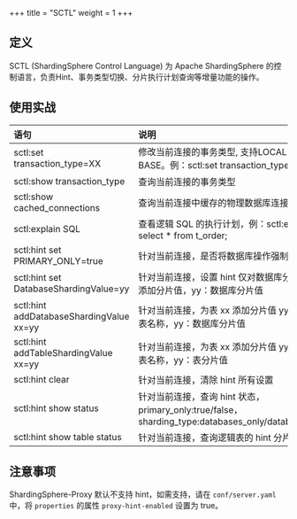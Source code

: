 +++
title = "SCTL"
weight = 1
+++

## 定义

SCTL (ShardingSphere Control Language) 为 Apache ShardingSphere 的控制语言，负责Hint、事务类型切换、分片执行计划查询等增量功能的操作。

## 使用实战

| 语句                                     | 说明                                                                                            |
|:----------------------------------------|:----------------------------------------------------------------------------------------------- |
|sctl:set transaction_type=XX             | 修改当前连接的事务类型, 支持LOCAL，XA，BASE。例：sctl:set transaction_type=XA                          |
|sctl:show transaction_type               | 查询当前连接的事务类型                                                                              |
|sctl:show cached_connections             | 查询当前连接中缓存的物理数据库连接个数                                                                 |
|sctl:explain SQL                         | 查看逻辑 SQL 的执行计划，例：sctl:explain select * from t_order;                                    |
|sctl:hint set PRIMARY_ONLY=true          | 针对当前连接，是否将数据库操作强制路由到主库                                                            |
|sctl:hint set DatabaseShardingValue=yy   | 针对当前连接，设置 hint 仅对数据库分片有效，并添加分片值，yy：数据库分片值                                  |
|sctl:hint addDatabaseShardingValue xx=yy | 针对当前连接，为表 xx 添加分片值 yy，xx：逻辑表名称，yy：数据库分片值                                      |
|sctl:hint addTableShardingValue xx=yy    | 针对当前连接，为表 xx 添加分片值 yy，xx：逻辑表名称，yy：表分片值                                         |
|sctl:hint clear                          | 针对当前连接，清除 hint 所有设置                                                                     |
|sctl:hint show status                    | 针对当前连接，查询 hint 状态，primary_only:true/false，sharding_type:databases_only/databases_tables |
|sctl:hint show table status              | 针对当前连接，查询逻辑表的 hint 分片值                                                                |

## 注意事项

ShardingSphere-Proxy 默认不支持 hint，如需支持，请在 `conf/server.yaml` 中，将 `properties` 的属性 `proxy-hint-enabled` 设置为 true。
